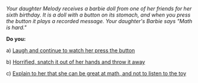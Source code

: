 
*Your daughter Melody receives a barbie doll from one of her friends for her sixth birthday. It is
a doll with a button on its stomach, and when you press the button it plays a recorded message.
Your daughter's Barbie says "Math is hard."*

**Do you:**

a) [Laugh and continue to watch her press the button](/node/laugh)

b) [Horrified, snatch it out of her hands and throw it away](/node/snatch)
<div class="restrict" data-min-score=0 ></div>

c) [Explain to her that she can be great at math, and not to listen to the toy](/node/explain)
<div class="restrict" data-min-score=2 ></div>
